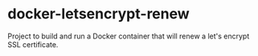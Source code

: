 # docker-letsencrypt-renew
Project to build and run a Docker container that will renew a let's encrypt SSL certificate.
